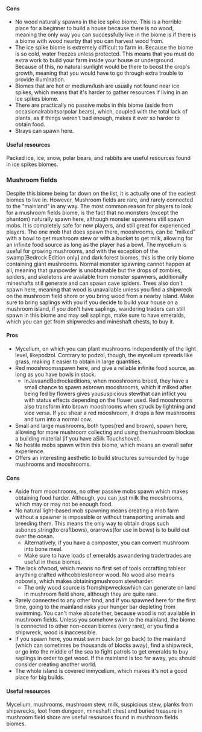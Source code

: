 #### Cons
- No wood naturally spawns in the ice spike biome. This is a horrible place for a beginner to build a house because there is no wood, meaning the only way you can successfully live in the biome is if there is a biome with wood nearby that you can harvest wood from.
- The ice spike biome is extremely difficult to farm in. Because the biome is so cold, water freezes unless protected. This means that you must do extra work to build your farm inside your house or underground. Because of this, no natural sunlight would be there to boost the crop's growth, meaning that you would have to go through extra trouble to provide illumination.
- Biomes that are hot or medium/lush are usually not found near ice spikes, which means that it's harder to gather resources if living in an ice spikes biome.
- There are practically no passive mobs in this biome (aside from occasionalrabbitsorpolar bears), which, coupled with the total lack of plants, as if things weren't bad enough, makes it ever so harder to obtain food.
- Strays can spawn here.

#### Useful resources
Packed ice, ice, snow, polar bears, and rabbits are useful resources found in ice spikes biomes.

### Mushroom fields
Despite this biome being far down on the list, it is actually one of the easiest biomes to live in. However, Mushroom fields are rare, and rarely connected to the "mainland" in any way. The most common reason for players to look for a mushroom fields biome, is the fact that no monsters (except the phantom) naturally spawn here, although monster spawners still spawn mobs. It is completely safe for new players, and still great for experienced players. The one mob that does spawn there, mooshrooms, can be "milked" with a bowl to get mushroom stew or with a bucket to get milk, allowing for an infinite food source as long as the player has a bowl. The mycelium is useful for growing mushrooms, and with the exception of the swamp‌[Bedrock Edition  only] and dark forest biomes, this is the only biome containing giant mushrooms. Normal monster spawning cannot happen at all, meaning that gunpowder is unobtainable but the drops of zombies, spiders, and skeletons are available from monster spawners, additionally mineshafts still generate and can spawn cave spiders. Trees also don't spawn here, meaning that wood is unavailable unless you find a shipwreck on the mushroom field shore or you bring wood from a nearby island. Make sure to bring saplings with you if you decide to build your house on a mushroom island, if you don't have saplings, wandering traders can still spawn in this biome and may sell saplings, make sure to have emeralds, which you can get from shipwrecks and mineshaft chests, to buy it.

#### Pros
- Mycelium, on which you can plant mushrooms independently of the light level, likepodzol. Contrary to podzol, though, the mycelium spreads like grass, making it easier to obtain in large quantities.
- Red mooshroomsspawn here, and give a reliable infinite food source, as long as you have bowls in stock.
	- InJavaandBedrockeditions, when mooshrooms breed, they have a small chance to spawn asbrown mooshrooms, which if milked after being fed by flowers gives yoususpicious stewthat can inflict you with status effects depending on the flower used. Red mooshrooms also transform into brown mooshrooms when struck by lightning and vice versa. If you shear a red mooshroom, it drops a few mushrooms and turn into a normal cow.
- Small and large mushrooms, both types(red and brown), spawn here, allowing for more mushroom collecting and using themushroom blockas a building material (if you have aSilk Touchshovel).
- No hostile mobs spawn within this biome, which means an overall safer experience.
- Offers an interesting aesthetic to build structures surrounded by huge mushrooms and mooshrooms.

#### Cons
- Aside from mooshrooms, no other passive mobs spawn which makes obtaining food harder. Although, you can just milk the mooshrooms, which may or may not be enough food.
- No natural light-based mob spawning means creating a mob farm without a spawner is impossible or without transporting animals and breeding them. This means the only way to obtain drops such asbones,string(to craftbows), orarrows(for use in bows) is to build out over the ocean.
	- Alternatively, if you have a composter, you can convert mushroom into bone meal.
	- Make sure to have loads of emeralds aswandering tradertrades are useful in these biomes.
- The lack ofwood, which means no first set of tools orcrafting tableor anything crafted withcobblestoneor wood. No wood also means nobowls, which makes obtainingmushroom stewharder.
	- The only wood source is fromshipwreckswhich can generate on land in mushroom field shore, although they are quite rare.
- Rarely connected to any other land, and if you spawned here for the first time, going to the mainland risks your hunger bar depleting from swimming. You can't make aboateither, because wood is not available in mushroom fields. Unless you somehow swim to the mainland, the biome is connected to other non-ocean biomes (very rare), or you find a shipwreck, wood is inaccessible.
- If you spawn here, you must swim back (or go back) to the mainland (which can sometimes be thousands of blocks away), find a shipwreck, or go into the middle of the sea to fight patrols to get emeralds to buy saplings in order to get wood. If the mainland is too far away, you should consider creating another world.
- The whole island is covered inmycelium, which makes it's not a good place for big builds.

#### Useful resources
Mycelium, mushrooms, mushroom stew, milk, suspicious stew, planks from shipwrecks, loot from dungeon, mineshaft chest and buried treasure in mushroom field shore are useful resources found in mushroom fields biomes.

